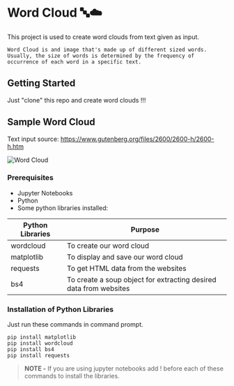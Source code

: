 # Word Cloud  :abc::cloud:

This project is used to create word clouds from text given as input.

```
Word Cloud is and image that's made up of different sized words.
Usually, the size of words is determined by the frequency of occurrence of each word in a specific text.
```

## Getting Started

Just "clone" this repo and create word clouds !!!

## Sample Word Cloud

Text input source: https://www.gutenberg.org/files/2600/2600-h/2600-h.htm

![Word Cloud](https://github.com/gulvaibhav20/Automation/blob/master/Word%20Cloud/Word_cloud.jpg)

### Prerequisites

- Jupyter Notebooks
- Python
- Some python libraries installed:

**Python Libraries** | **Purpose**
------------ | -------------
wordcloud | To create our word cloud
matplotlib | To display and save our word cloud
requests | To get HTML data from the websites
bs4 | To create a soup object for extracting desired data from websites

### Installation of Python Libraries

Just run these commands in command prompt.
```
pip install matplotlib
pip install wordcloud
pip install bs4
pip install requests
```
> **NOTE -** If you are using jupyter notebooks add ! before each of these commands to install the libraries.
